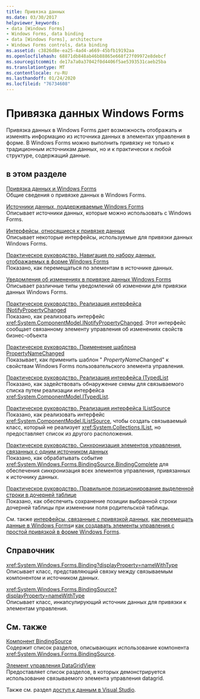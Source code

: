 ```yaml
---
title: Привязка данных
ms.date: 03/30/2017
helpviewer_keywords:
- data [Windows Forms]
- Windows Forms, data binding
- data [Windows Forms], architecture
- Windows Forms controls, data binding
ms.assetid: c3826d8e-ea25-4ad4-a669-45bfb19192aa
ms.openlocfilehash: 68871db848ab46b88865e668f27f09972e8debcf
ms.sourcegitcommit: de17a7a0a37042f0d4406f5ae5393531caeb25ba
ms.translationtype: MT
ms.contentlocale: ru-RU
ms.lasthandoff: 01/24/2020
ms.locfileid: "76734608"
---
```

# <a name="windows-forms-data-binding"></a>Привязка данных Windows Forms
Привязка данных в Windows Forms дает возможность отображать и изменять информацию из источника данных в элементах управления в форме. В Windows Forms можно выполнить привязку не только к традиционным источникам данных, но и к практически к любой структуре, содержащий данные.  
  
## <a name="in-this-section"></a>в этом разделе  
 [Привязка данных и Windows Forms](data-binding-and-windows-forms.md)  
 Общие сведения о привязке данных в Windows Forms.  
  
 [Источники данных, поддерживаемые Windows Forms](data-sources-supported-by-windows-forms.md)  
 Описывает источники данных, которые можно использовать с Windows Forms.  
  
 [Интерфейсы, относящиеся к привязке данных](interfaces-related-to-data-binding.md)  
 Описывает некоторые интерфейсы, используемые для привязки данных Windows Forms.  
  
 [Практическое руководство. Навигация по набору данных, отображаемых в форме Windows Forms](how-to-navigate-data-in-windows-forms.md)  
 Показано, как перемещаться по элементам в источнике данных.  
  
 [Уведомления об изменениях в привязке данных Windows Forms](change-notification-in-windows-forms-data-binding.md)  
 Описывает различные типы уведомлений об изменении для привязки данных Windows Forms.  
  
 [Практическое руководство. Реализация интерфейса INotifyPropertyChanged](how-to-implement-the-inotifypropertychanged-interface.md)  
 Показано, как реализовать интерфейс <xref:System.ComponentModel.INotifyPropertyChanged>. Этот интерфейс сообщает связанному элементу управления об изменениях свойств бизнес-объекта  
  
 [Практическое руководство. Применение шаблона PropertyNameChanged](how-to-apply-the-propertynamechanged-pattern.md)  
 Показывает, как применить шаблон " *PropertyName*Changed" к свойствам Windows Forms пользовательского элемента управления.  
  
 [Практическое руководство. Реализация интерфейса ITypedList](how-to-implement-the-itypedlist-interface.md)  
 Показано, как задействовать обнаружение схемы для связываемого списка путем реализации интерфейса <xref:System.ComponentModel.ITypedList>.  
  
 [Практическое руководство. Реализация интерфейса IListSource](how-to-implement-the-ilistsource-interface.md)  
 Показано, как реализовать интерфейс <xref:System.ComponentModel.IListSource>, чтобы создать связываемый класс, который не реализует <xref:System.Collections.IList>, но предоставляет список из другого расположения.  
  
 [Практическое руководство. Синхронизация элементов управления, связанных с одним источником данных](multiple-controls-bound-to-data-source-synchronized.md)  
 Показано, как обрабатывать событие <xref:System.Windows.Forms.BindingSource.BindingComplete> для обеспечения синхронизация всех элементов управления, привязанных к источнику данных.  
  
 [Практическое руководство. Правильное позиционирование выделенной строки в дочерней таблице](ensure-the-selected-row-in-a-child-table-correct.md)  
 Показано, как обеспечить сохранение позиции выбранной строки дочерней таблицы при изменении поля родительской таблицы.  
  
 См. также [интерфейсы, связанные с привязкой данных](interfaces-related-to-data-binding.md), [как перемещать данные в Windows Forms](how-to-navigate-data-in-windows-forms.md)и [как создавать элементы управления с простой привязкой в форме Windows Forms](how-to-create-a-simple-bound-control-on-a-windows-form.md).  
  
## <a name="reference"></a>Справочник  
 <xref:System.Windows.Forms.Binding?displayProperty=nameWithType>  
 Описывает класс, представляющий связку между связываемым компонентом и источником данных.  
  
 <xref:System.Windows.Forms.BindingSource?displayProperty=nameWithType>  
 Описывает класс, инкапсулирующий источник данных для привязки к элементам управления.  
  
## <a name="related-sections"></a>См. также  
 [Компонент BindingSource](./controls/bindingsource-component.md)  
 Содержит список разделов, описывающих использование компонента <xref:System.Windows.Forms.BindingSource>.  
  
 [Элемент управления DataGridView](./controls/datagridview-control-windows-forms.md)  
 Предоставляет список разделов, в которых демонстрируется использование связываемого элемента управления datagrid.  
  
 Также см. раздел [доступ к данным в Visual Studio](/visualstudio/data-tools/accessing-data-in-visual-studio).
